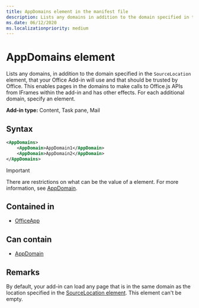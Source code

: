 ```yaml
---
title: AppDomains element in the manifest file
description: Lists any domains in addition to the domain specified in the `SourceLocation` element that your Office Add-in will use and should be trusted by Office.
ms.date: 06/12/2020
ms.localizationpriority: medium
---
```


# AppDomains element

Lists any domains, in addition to the domain specified in the `SourceLocation` element, that your Office Add-in will use and that should be trusted by Office. This enables pages in the domains to make calls to Office.js APIs from IFrames within the add-in and has other effects. For each additional domain, specify an **<AppDomain>** element.

 **Add-in type:** Content, Task pane, Mail

## Syntax

```XML
<AppDomains>
    <AppDomain>AppDomain1</AppDomain>
    <AppDomain>AppDomain2</AppDomain>
</AppDomains>
```

> [!IMPORTANT]
> There are restrictions on what can be the value of a **<AppDomain>** element. For more information, see [AppDomain](appdomain.md).

## Contained in

- [OfficeApp](officeapp.md)

## Can contain

- [AppDomain](appdomain.md)

## Remarks

By default, your add-in can load any page that is in the same domain as the location specified in the [SourceLocation element](sourcelocation.md). This element can't be empty.
